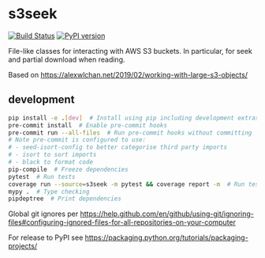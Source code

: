 s3seek
======

[![Build Status](https://travis-ci.com/afaulconbridge/s3seek.svg?branch=master)](https://travis-ci.com/afaulconbridge/s3seek)
[![PyPI version](https://badge.fury.io/py/s3seek.svg)](https://badge.fury.io/py/s3seek)

File-like classes for interacting with AWS S3 buckets. In particular, for
seek and partial download when reading.

Based on https://alexwlchan.net/2019/02/working-with-large-s3-objects/

development
-----------

```sh
pip install -e .[dev]  # Install using pip including development extras
pre-commit install  # Enable pre-commit hooks
pre-commit run --all-files  # Run pre-commit hooks without committing
# Note pre-commit is configured to use:
# - seed-isort-config to better categorise third party imports
# - isort to sort imports
# - black to format code
pip-compile  # Freeze dependencies
pytest  # Run tests
coverage run --source=s3seek -m pytest && coverage report -m  # Run tests, print coverage
mypy .  # Type checking
pipdeptree  # Print dependencies
```

Global git ignores per https://help.github.com/en/github/using-git/ignoring-files#configuring-ignored-files-for-all-repositories-on-your-computer

For release to PyPI see https://packaging.python.org/tutorials/packaging-projects/
